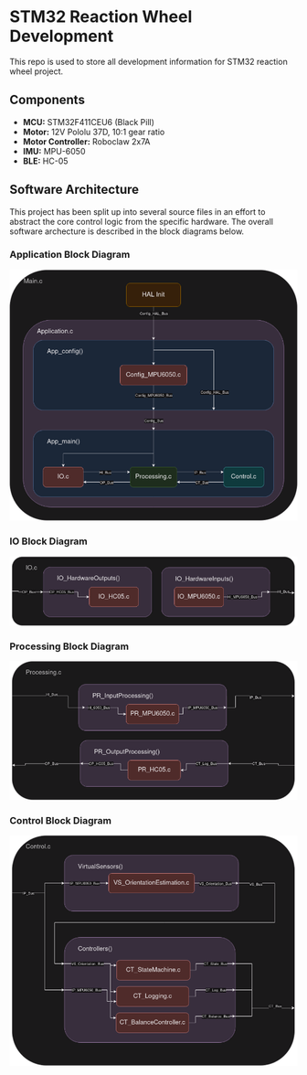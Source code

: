 # STM32 Reaction Wheel Development

This repo is used to store all development information for STM32 reaction wheel project.

## Components
- **MCU:** STM32F411CEU6 (Black Pill)
- **Motor:**  12V Pololu 37D, 10:1 gear ratio  
- **Motor Controller:** Roboclaw 2x7A
- **IMU:** MPU-6050
- **BLE:** HC-05

## Software Architecture
This project has been split up into several source files in an effort to abstract the core control logic from the specific hardware. The overall software archecture is described in the block diagrams below.

### Application Block Diagram
![Application Block Diagram](Resources/BlockDiagrams/STM32_Reaction_Wheel_Architecture-Application.drawio.png)

### IO Block Diagram
![IO Block Diagram](Resources/BlockDiagrams/STM32_Reaction_Wheel_Architecture-IO.drawio.png)

### Processing Block Diagram
![Processing Block Diagram](Resources/BlockDiagrams/STM32_Reaction_Wheel_Architecture-Processing.drawio.png)

### Control Block Diagram
![Control Block Diagram](Resources/BlockDiagrams/STM32_Reaction_Wheel_Architecture-Control.drawio.png)
